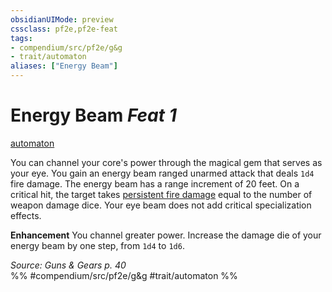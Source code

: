```yaml
---
obsidianUIMode: preview
cssclass: pf2e,pf2e-feat
tags:
- compendium/src/pf2e/g&g
- trait/automaton
aliases: ["Energy Beam"]
---
```

# Energy Beam  *Feat 1*  
[automaton](automaton-g-g.md "Automaton Ancestry & Heritage Trait")  


You can channel your core's power through the magical gem that serves as your eye. You gain an energy beam ranged unarmed attack that deals `1d4` fire damage. The energy beam has a range increment of 20 feet. On a critical hit, the target takes [persistent fire damage](conditions.md#Persistent%20Damage) equal to the number of weapon damage dice. Your eye beam does not add critical specialization effects.

**Enhancement** You channel greater power. Increase the damage die of your energy beam by one step, from `1d4` to `1d6`.

*Source: Guns & Gears p. 40*  
%% #compendium/src/pf2e/g&g #trait/automaton %%